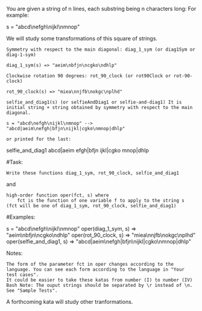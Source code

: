 You are given a string of n lines, each substring being n characters long: For example:

s = "abcd\nefgh\nijkl\nmnop"

We will study some transformations of this square of strings.

    Symmetry with respect to the main diagonal: diag_1_sym (or diag1Sym or diag-1-sym)

    diag_1_sym(s) => "aeim\nbfjn\ncgko\ndhlp"

    Clockwise rotation 90 degrees: rot_90_clock (or rot90Clock or rot-90-clock)

    rot_90_clock(s) => "miea\nnjfb\nokgc\nplhd"

    selfie_and_diag1(s) (or selfieAndDiag1 or selfie-and-diag1) It is initial string + string obtained by symmetry with respect to the main diagonal.

    s = "abcd\nefgh\nijkl\nmnop" --> 
    "abcd|aeim\nefgh|bfjn\nijkl|cgko\nmnop|dhlp"

    or printed for the last:

selfie_and_diag1
abcd|aeim
efgh|bfjn
ijkl|cgko 
mnop|dhlp

#Task:

    Write these functions diag_1_sym, rot_90_clock, selfie_and_diag1

and

    high-order function oper(fct, s) where
        fct is the function of one variable f to apply to the string s (fct will be one of diag_1_sym, rot_90_clock, selfie_and_diag1)

#Examples:

s = "abcd\nefgh\nijkl\nmnop"
oper(diag_1_sym, s) => "aeim\nbfjn\ncgko\ndhlp"
oper(rot_90_clock, s) => "miea\nnjfb\nokgc\nplhd"
oper(selfie_and_diag1, s) => "abcd|aeim\nefgh|bfjn\nijkl|cgko\nmnop|dhlp"

Notes:

    The form of the parameter fct in oper changes according to the language. You can see each form according to the language in "Your test cases".
    It could be easier to take these katas from number (I) to number (IV)
    Bash Note: The ouput strings should be separated by \r instead of \n. See "Sample Tests".

A forthcoming kata will study other tranformations.

